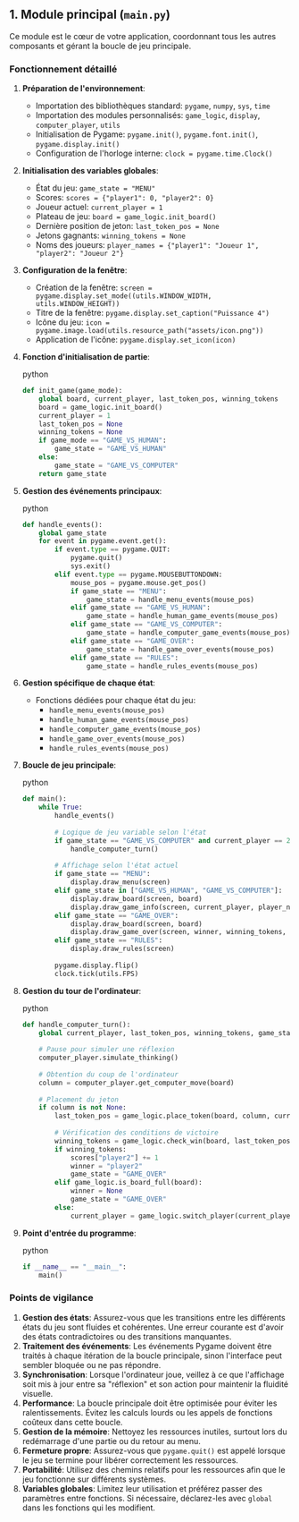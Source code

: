 ## 1. Module principal (`main.py`)

Ce module est le cœur de votre application, coordonnant tous les autres composants et gérant la boucle de jeu principale.

### Fonctionnement détaillé

1. **Préparation de l'environnement**:
    - Importation des bibliothèques standard: `pygame`, `numpy`, `sys`, `time`
    - Importation des modules personnalisés: `game_logic`, `display`, `computer_player`, `utils`
    - Initialisation de Pygame: `pygame.init()`, `pygame.font.init()`, `pygame.display.init()`
    - Configuration de l'horloge interne: `clock = pygame.time.Clock()`
2. **Initialisation des variables globales**:
    - État du jeu: `game_state = "MENU"`
    - Scores: `scores = {"player1": 0, "player2": 0}`
    - Joueur actuel: `current_player = 1`
    - Plateau de jeu: `board = game_logic.init_board()`
    - Dernière position de jeton: `last_token_pos = None`
    - Jetons gagnants: `winning_tokens = None`
    - Noms des joueurs: `player_names = {"player1": "Joueur 1", "player2": "Joueur 2"}`
3. **Configuration de la fenêtre**:
    - Création de la fenêtre: `screen = pygame.display.set_mode((utils.WINDOW_WIDTH, utils.WINDOW_HEIGHT))`
    - Titre de la fenêtre: `pygame.display.set_caption("Puissance 4")`
    - Icône du jeu: `icon = pygame.image.load(utils.resource_path("assets/icon.png"))`
    - Application de l'icône: `pygame.display.set_icon(icon)`
4. **Fonction d'initialisation de partie**:
    
    python
    
    ```python
    def init_game(game_mode):
        global board, current_player, last_token_pos, winning_tokens
        board = game_logic.init_board()
        current_player = 1
        last_token_pos = None
        winning_tokens = None
        if game_mode == "GAME_VS_HUMAN":
            game_state = "GAME_VS_HUMAN"
        else:
            game_state = "GAME_VS_COMPUTER"
        return game_state
    ```
    
5. **Gestion des événements principaux**:
    
    python
    
    ```python
    def handle_events():
        global game_state
        for event in pygame.event.get():
            if event.type == pygame.QUIT:
                pygame.quit()
                sys.exit()
            elif event.type == pygame.MOUSEBUTTONDOWN:
                mouse_pos = pygame.mouse.get_pos()
                if game_state == "MENU":
                    game_state = handle_menu_events(mouse_pos)
                elif game_state == "GAME_VS_HUMAN":
                    game_state = handle_human_game_events(mouse_pos)
                elif game_state == "GAME_VS_COMPUTER":
                    game_state = handle_computer_game_events(mouse_pos)
                elif game_state == "GAME_OVER":
                    game_state = handle_game_over_events(mouse_pos)
                elif game_state == "RULES":
                    game_state = handle_rules_events(mouse_pos)
    ```
    
6. **Gestion spécifique de chaque état**:
    - Fonctions dédiées pour chaque état du jeu:
        - `handle_menu_events(mouse_pos)`
        - `handle_human_game_events(mouse_pos)`
        - `handle_computer_game_events(mouse_pos)`
        - `handle_game_over_events(mouse_pos)`
        - `handle_rules_events(mouse_pos)`
7. **Boucle de jeu principale**:
    
    python
    
    ```python
    def main():
        while True:
            handle_events()
            
            # Logique de jeu variable selon l'état
            if game_state == "GAME_VS_COMPUTER" and current_player == 2:
                handle_computer_turn()
            
            # Affichage selon l'état actuel
            if game_state == "MENU":
                display.draw_menu(screen)
            elif game_state in ["GAME_VS_HUMAN", "GAME_VS_COMPUTER"]:
                display.draw_board(screen, board)
                display.draw_game_info(screen, current_player, player_names, scores, game_state)
            elif game_state == "GAME_OVER":
                display.draw_board(screen, board)
                display.draw_game_over(screen, winner, winning_tokens, scores, player_names)
            elif game_state == "RULES":
                display.draw_rules(screen)
            
            pygame.display.flip()
            clock.tick(utils.FPS)
    ```
    
8. **Gestion du tour de l'ordinateur**:
    
    python
    
    ```python
    def handle_computer_turn():
        global current_player, last_token_pos, winning_tokens, game_state
        
        # Pause pour simuler une réflexion
        computer_player.simulate_thinking()
        
        # Obtention du coup de l'ordinateur
        column = computer_player.get_computer_move(board)
        
        # Placement du jeton
        if column is not None:
            last_token_pos = game_logic.place_token(board, column, current_player)
            
            # Vérification des conditions de victoire
            winning_tokens = game_logic.check_win(board, last_token_pos, current_player)
            if winning_tokens:
                scores["player2"] += 1
                winner = "player2"
                game_state = "GAME_OVER"
            elif game_logic.is_board_full(board):
                winner = None
                game_state = "GAME_OVER"
            else:
                current_player = game_logic.switch_player(current_player)
    ```
    
9. **Point d'entrée du programme**:
    
    python
    
    ```python
    if __name__ == "__main__":
        main()
    ```
    

### Points de vigilance

1. **Gestion des états**: Assurez-vous que les transitions entre les différents états du jeu sont fluides et cohérentes. Une erreur courante est d'avoir des états contradictoires ou des transitions manquantes.
2. **Traitement des événements**: Les événements Pygame doivent être traités à chaque itération de la boucle principale, sinon l'interface peut sembler bloquée ou ne pas répondre.
3. **Synchronisation**: Lorsque l'ordinateur joue, veillez à ce que l'affichage soit mis à jour entre sa "réflexion" et son action pour maintenir la fluidité visuelle.
4. **Performance**: La boucle principale doit être optimisée pour éviter les ralentissements. Évitez les calculs lourds ou les appels de fonctions coûteux dans cette boucle.
5. **Gestion de la mémoire**: Nettoyez les ressources inutiles, surtout lors du redémarrage d'une partie ou du retour au menu.
6. **Fermeture propre**: Assurez-vous que `pygame.quit()` est appelé lorsque le jeu se termine pour libérer correctement les ressources.
7. **Portabilité**: Utilisez des chemins relatifs pour les ressources afin que le jeu fonctionne sur différents systèmes.
8. **Variables globales**: Limitez leur utilisation et préférez passer des paramètres entre fonctions. Si nécessaire, déclarez-les avec `global` dans les fonctions qui les modifient.
